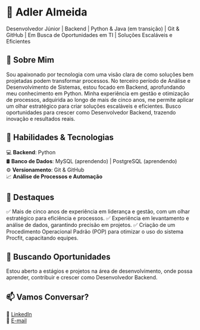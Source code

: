 # 🚀 Adler Almeida
Desenvolvedor Júnior | Backend | Python & Java (em transição) | Git & GitHub | Em Busca de Oportunidades em TI | Soluções Escaláveis e Eficientes

## 🎯 Sobre Mim
Sou apaixonado por tecnologia com uma visão clara de como soluções bem projetadas podem transformar processos. No terceiro período de Análise e Desenvolvimento de Sistemas, estou focado em Backend, aprofundando meu conhecimento em Python. Minha experiência em gestão e otimização de processos, adquirida ao longo de mais de cinco anos, me permite aplicar um olhar estratégico para criar soluções escaláveis e eficientes. Busco oportunidades para crescer como Desenvolvedor Backend, trazendo inovação e resultados reais.

## 🔧 Habilidades & Tecnologias
💻 **Backend**: Python  
🛢 **Banco de Dados**: MySQL (aprendendo) | PostgreSQL (aprendendo)  
⚙️ **Versionamento**: Git & GitHub  
📈 **Análise de Processos e Automação**

## 📌 Destaques
✅ Mais de cinco anos de experiência em liderança e gestão, com um olhar estratégico para eficiência e processos.
✅ Experiência em levantamento e análise de dados, garantindo precisão em projetos.
✅ Criação de um Procedimento Operacional Padrão (POP) para otimizar o uso do sistema Procfit, capacitando equipes.

## 📢 Buscando Oportunidades
Estou aberto a estágios e projetos na área de desenvolvimento, onde possa aprender, contribuir e crescer como Desenvolvedor Backend.

## 📫 Vamos Conversar?
🔗 [LinkedIn](https://www.linkedin.com/in/adler-almeida/)  
📧 [E-mail](adler-almeida@hotmail.com)